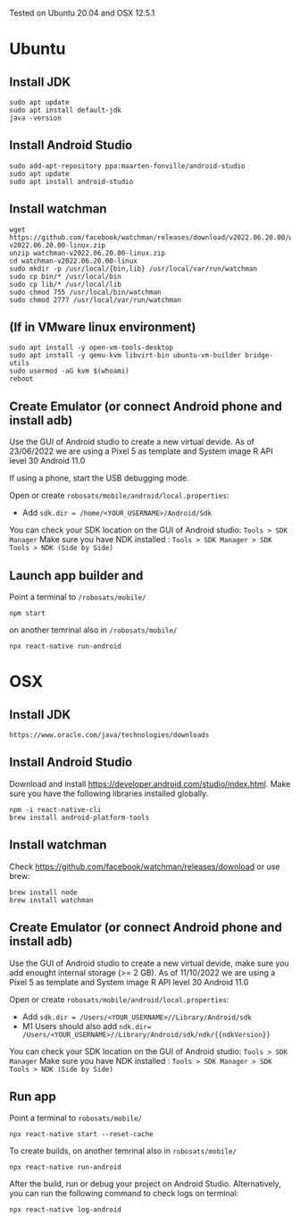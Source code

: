 Tested on Ubuntu 20.04 and OSX 12.5.1

# Ubuntu

## Install JDK

```
sudo apt update
sudo apt install default-jdk
java -version
```

## Install Android Studio

```
sudo add-apt-repository ppa:maarten-fonville/android-studio
sudo apt update
sudo apt install android-studio
```

## Install watchman

```
wget https://github.com/facebook/watchman/releases/download/v2022.06.20.00/watchman-v2022.06.20.00-linux.zip
unzip watchman-v2022.06.20.00-linux.zip
cd watchman-v2022.06.20.00-linux
sudo mkdir -p /usr/local/{bin,lib} /usr/local/var/run/watchman
sudo cp bin/* /usr/local/bin
sudo cp lib/* /usr/local/lib
sudo chmod 755 /usr/local/bin/watchman
sudo chmod 2777 /usr/local/var/run/watchman
```

## (If in VMware linux environment)

```
sudo apt install -y open-vm-tools-desktop
sudo apt install -y qemu-kvm libvirt-bin ubuntu-vm-builder bridge-utils
sudo usermod -aG kvm $(whoami)
reboot
```

## Create Emulator (or connect Android phone and install adb)

Use the GUI of Android studio to create a new virtual devide. As of 23/06/2022 we are using a Pixel 5 as template and System image R API level 30 Android 11.0

If using a phone, start the USB debugging mode.

Open or create `robosats/mobile/android/local.properties`:

- Add `sdk.dir = /home/<YOUR_USERNAME>/Android/Sdk`

You can check your SDK location on the GUI of Android studio: `Tools > SDK Manager`
Make sure you have NDK installed : `Tools > SDK Manager > SDK Tools > NDK (Side by Side)`

## Launch app builder and

Point a terminal to `/robosats/mobile/`

```
npm start
```

on another temrinal also in `/robosats/mobile/`

```
npx react-native run-android
```

# OSX

## Install JDK

```
https://www.oracle.com/java/technologies/downloads
```

## Install Android Studio

Download and install https://developer.android.com/studio/index.html.
Make sure you have the following libraries installed globally.

```
npm -i react-native-cli
brew install android-platform-tools
```

## Install watchman

Check https://github.com/facebook/watchman/releases/download or use brew:

```
brew install node
brew install watchman
```

## Create Emulator (or connect Android phone and install adb)

Use the GUI of Android studio to create a new virtual devide, make sure you add enought internal storage (>= 2 GB).
As of 11/10/2022 we are using a Pixel 5 as template and System image R API level 30 Android 11.0

Open or create `robosats/mobile/android/local.properties`:

- Add `sdk.dir = /Users/<YOUR_USERNAME>//Library/Android/sdk`
- M1 Users should also add `ndk.dir= /Users/<YOUR_USERNAME>//Library/Android/sdk/ndk/{{ndkVersion}}`

You can check your SDK location on the GUI of Android studio: `Tools > SDK Manager`
Make sure you have NDK installed : `Tools > SDK Manager > SDK Tools > NDK (Side by Side)`

## Run app

Point a terminal to `robosats/mobile/`

```
npx react-native start --reset-cache
```

To create builds, on another temrinal also in `robosats/mobile/`

```
npx react-native run-android
```

After the build, run or debug your project on Android Studio. Alternatively, you can run the following command to check logs on terminal:

```
npx react-native log-android
```

